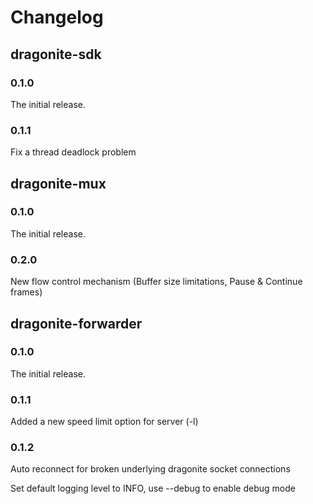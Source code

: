 # Changelog

## dragonite-sdk

### 0.1.0
The initial release.

### 0.1.1
Fix a thread deadlock problem

## dragonite-mux

### 0.1.0
The initial release.

### 0.2.0
New flow control mechanism (Buffer size limitations, Pause & Continue frames)

## dragonite-forwarder

### 0.1.0
The initial release.

### 0.1.1
Added a new speed limit option for server (-l)

### 0.1.2
Auto reconnect for broken underlying dragonite socket connections

Set default logging level to INFO, use --debug to enable debug mode